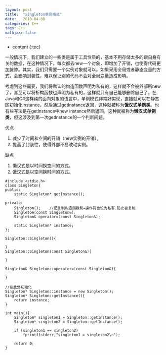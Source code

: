 ```yaml
---
layout: post
title:  "Singleton单例模式"
date:   2018-04-08
categories: C++
tags: C++
mathjax: false
---
```

* content
{:toc}


一般情况下，我们建立的一些类是属于工具性质的，基本不用存储太多的跟自身有关的数据，在这种情况下，每次都去new一个对象，即增加了开销，也使得代码更加臃肿。其实，我们只需要一个实例对象就可以。如果采用全局或者静态变量的方式，会影响封装性，难以保证别的代码不会对全局变量造成影响。

考虑到这些需要，我们将默认的构造函数声明为私有的，这样就不会被外部所new了，甚至可以将析构函数也声明为私有的，这样就只有自己能够删除自己了。在Java和C#这样纯的面向对象的语言中，单例模式非常好实现，直接就可以在静态区初始化instance，然后通过getInstance返回，这种就被称为**饿汉式单例类**。也有些写法是在getInstance中new instance然后返回，这种就被称为**懒汉式单例类**，但这涉及到第一次getInstance的一个判断问题。

优点
1. 减少了时间和空间的开销（new实例的开销）。
2. 提高了封装性，使得外部不易改动实例。

缺点

1. 懒汉式是以时间换空间的方式。
2. 饿汉式是以空间换时间的方式。


~~~
#include <stdio.h>
class Singleton{
public:
	static Singleton* getInstance();

private:
	Singleton();	//把复制构造函数和=操作符也设为私有,防止被复制
	Singleton(const Singleton&);
	Singleton& operator=(const Singleton&);

	static Singleton* instance;
};
 
Singleton::Singleton(){

}
Singleton::Singleton(const Singleton&){

}

Singleton& Singleton::operator=(const Singleton&){

}

//在此处初始化
Singleton* Singleton::instance = new Singleton();
Singleton* Singleton::getInstance(){
	return instance;
}

int main(){
	Singleton* singleton1 = Singleton::getInstance();
	Singleton* singleton2 = Singleton::getInstance();

	if (singleton1 == singleton2)
		fprintf(stderr,"singleton1 = singleton2\n");

	return 0;
}
~~~